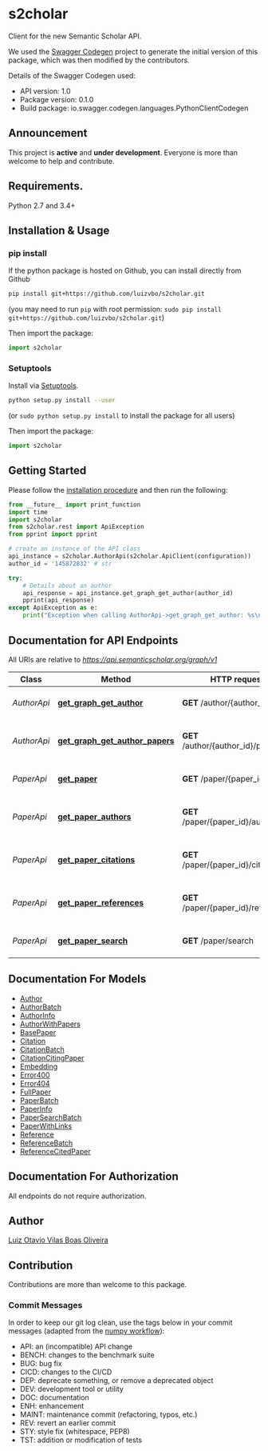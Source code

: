 # s2cholar

Client for the new Semantic Scholar API.

We used the [Swagger Codegen](https://github.com/swagger-api/swagger-codegen)
project to generate the initial version of this package, which was then
modified by the contributors.

Details of the Swagger Codegen used:

- API version: 1.0
- Package version: 0.1.0
- Build package: io.swagger.codegen.languages.PythonClientCodegen

## Announcement

This project is **active** and **under development**. Everyone is more than
welcome to help and contribute.

## Requirements.

Python 2.7 and 3.4+

## Installation & Usage
### pip install

If the python package is hosted on Github, you can install directly from Github

```sh
pip install git+https://github.com/luizvbo/s2cholar.git
```
(you may need to run `pip` with root permission: `sudo pip install git+https://github.com/luizvbo/s2cholar.git`)

Then import the package:
```python
import s2cholar
```

### Setuptools

Install via [Setuptools](http://pypi.python.org/pypi/setuptools).

```sh
python setup.py install --user
```
(or `sudo python setup.py install` to install the package for all users)

Then import the package:
```python
import s2cholar
```

## Getting Started

Please follow the [installation procedure](#installation--usage) and then run the following:

```python
from __future__ import print_function
import time
import s2cholar
from s2cholar.rest import ApiException
from pprint import pprint

# create an instance of the API class
api_instance = s2cholar.AuthorApi(s2cholar.ApiClient(configuration))
author_id = '145872832' # str

try:
    # Details about an author
    api_response = api_instance.get_graph_get_author(author_id)
    pprint(api_response)
except ApiException as e:
    print("Exception when calling AuthorApi->get_graph_get_author: %s\n" % e)

```

## Documentation for API Endpoints

All URIs are relative to *https://api.semanticscholar.org/graph/v1*

Class | Method | HTTP request | Description
------------ | ------------- | ------------- | -------------
*AuthorApi* | [**get_graph_get_author**](docs/AuthorApi.md#get_graph_get_author) | **GET** /author/{author_id} | Details about an author
*AuthorApi* | [**get_graph_get_author_papers**](docs/AuthorApi.md#get_graph_get_author_papers) | **GET** /author/{author_id}/papers | Details about an author&#39;s papers
*PaperApi* | [**get_paper**](docs/PaperApi.md#get_paper) | **GET** /paper/{paper_id} | Details about a paper
*PaperApi* | [**get_paper_authors**](docs/PaperApi.md#get_paper_authors) | **GET** /paper/{paper_id}/authors | Details about a paper&#39;s authors
*PaperApi* | [**get_paper_citations**](docs/PaperApi.md#get_paper_citations) | **GET** /paper/{paper_id}/citations | Details about a paper&#39;s citations
*PaperApi* | [**get_paper_references**](docs/PaperApi.md#get_paper_references) | **GET** /paper/{paper_id}/references | Details about a paper&#39;s references
*PaperApi* | [**get_paper_search**](docs/PaperApi.md#get_paper_search) | **GET** /paper/search | Search for papers by keyword


## Documentation For Models

 - [Author](docs/Author.md)
 - [AuthorBatch](docs/AuthorBatch.md)
 - [AuthorInfo](docs/AuthorInfo.md)
 - [AuthorWithPapers](docs/AuthorWithPapers.md)
 - [BasePaper](docs/BasePaper.md)
 - [Citation](docs/Citation.md)
 - [CitationBatch](docs/CitationBatch.md)
 - [CitationCitingPaper](docs/CitationCitingPaper.md)
 - [Embedding](docs/Embedding.md)
 - [Error400](docs/Error400.md)
 - [Error404](docs/Error404.md)
 - [FullPaper](docs/FullPaper.md)
 - [PaperBatch](docs/PaperBatch.md)
 - [PaperInfo](docs/PaperInfo.md)
 - [PaperSearchBatch](docs/PaperSearchBatch.md)
 - [PaperWithLinks](docs/PaperWithLinks.md)
 - [Reference](docs/Reference.md)
 - [ReferenceBatch](docs/ReferenceBatch.md)
 - [ReferenceCitedPaper](docs/ReferenceCitedPaper.md)


## Documentation For Authorization

 All endpoints do not require authorization.


## Author

[Luiz Otavio Vilas Boas Oliveira](http://luizvbo.github.io/)

## Contribution

Contributions are more than welcome to this package.

### Commit Messages

In order to keep our git log clean, use the tags below in your commit messages
(adapted from the [numpy workflow](https://numpy.org/doc/1.14/dev/gitwash/development_workflow.html)):

- API: an (incompatible) API change
- BENCH: changes to the benchmark suite
- BUG: bug fix
- CICD: changes to the CI/CD
- DEP: deprecate something, or remove a deprecated object
- DEV: development tool or utility
- DOC: documentation
- ENH: enhancement
- MAINT: maintenance commit (refactoring, typos, etc.)
- REV: revert an earlier commit
- STY: style fix (whitespace, PEP8)
- TST: addition or modification of tests
